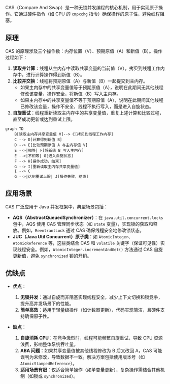 CAS（Compare And Swap）是一种无锁并发编程的核心机制，用于实现原子操作。它通过硬件指令（如 CPU 的 `cmpxchg` 指令）确保操作的原子性，避免线程阻塞。

## 原理

CAS 的原理涉及三个操作数：内存位置（V）、预期原值（A）和新值（B）。操作过程如下：

1. **读取并计算**：线程从主内存中读取共享变量的当前值（V），拷贝到线程工作内存中，进行计算操作得到新值（B）。
2. **比较并交换**：线程将预期原值（A）与新值（B）一起提交到主内存。
   - 如果主内存中的共享变量值等于预期原值（A），说明在此期间无其他线程修改该变量，操作安全，将新值（B）写入主内存。
   - 如果主内存中的共享变量值不等于预期原值（A），说明在此期间其他线程已修改该变量，操作不安全，线程不执行写入，而是进入自旋状态。
3. **自旋重试**：线程重新读取主内存中的共享变量值，重复上述计算和比较过程，直至成功更新或达到重试上限。

```mermaid
graph TD
    B[读取主内存共享变量值 V]--> C[拷贝到线程工作内存]
    C --> D[计算得到新值 B]
    D --> E[比较预期原值 A 与主内存值 V]
    E -->|相等| F[将新值 B 写入主内存]
    E -->|不相等| G[进入自旋状态]
    F --> H[操作成功，结束]
    G --> I[重新读取主内存共享变量值]
    I --> C
    G -->|达到重试上限| J[操作失败，结束]
```

## 应用场景

CAS 广泛应用于 Java 并发框架中，典型场景包括：

- **AQS（AbstractQueuedSynchronizer）**：在 `java.util.concurrent.locks` 包中，AQS 使用 CAS 管理同步状态（如 `state` 变量），实现锁的获取和释放。例如，`ReentrantLock` 通过 CAS 确保线程安全地修改锁状态。
- **JUC（Java Util Concurrent）原子类**：如 `AtomicInteger`、`AtomicReference` 等，这些类结合 CAS 和 `volatile` 关键字（保证可见性）实现线程安全。例如，`AtomicInteger.incrementAndGet()` 方法通过 CAS 自旋更新值，避免 `synchronized` 锁的开销。

## 优缺点

- **优点**：
	1. **无锁并发**：通过自旋而非阻塞实现线程安全，减少上下文切换和锁竞争，提升高并发场景下的性能。
	2. **简单高效**：适用于轻量级操作（如计数器更新），代码实现简洁，且硬件支持确保原子性。

- **缺点**：
	1. **自旋消耗 CPU**：在竞争激烈时，线程可能频繁自旋重试，导致 CPU 资源浪费，影响整体系统吞吐量。
	2. **ABA 问题**：如果共享变量值被其他线程修改为 B 后又改回 A，CAS 可能误判为未修改，导致数据不一致。解决方案包括使用版本号（如 `AtomicStampedReference`）。
	3. **适用场景有限**：仅适合简单操作（如单变量更新），复杂操作需结合其他机制（如锁或 `synchronized`）。